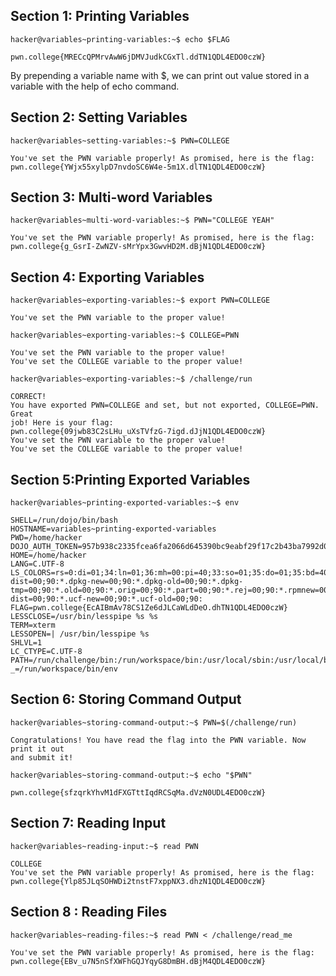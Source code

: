 ## Section 1: Printing Variables
`hacker@variables~printing-variables:~$ echo $FLAG`
```
pwn.college{MRECcQPMrvAwW6jDMVJudkCGxTl.ddTN1QDL4EDO0czW}
```
By prepending a variable name with $, we can print out value stored in a variable with the help of echo command.
<br/>
## Section 2: Setting Variables
`hacker@variables~setting-variables:~$ PWN=COLLEGE`
```
You've set the PWN variable properly! As promised, here is the flag:
pwn.college{YWjx55xylpD7nvdoSC6W4e-5m1X.dlTN1QDL4EDO0czW}
```
## Section 3: Multi-word Variables
`hacker@variables~multi-word-variables:~$ PWN="COLLEGE YEAH"`
```
You've set the PWN variable properly! As promised, here is the flag:
pwn.college{g_GsrI-ZwNZV-sMrYpx3GwvHD2M.dBjN1QDL4EDO0czW}
```
## Section 4: Exporting Variables
`hacker@variables~exporting-variables:~$ export PWN=COLLEGE`
```
You've set the PWN variable to the proper value!
```
`hacker@variables~exporting-variables:~$ COLLEGE=PWN`
```
You've set the PWN variable to the proper value!
You've set the COLLEGE variable to the proper value!
```
`hacker@variables~exporting-variables:~$ /challenge/run`
```
CORRECT!
You have exported PWN=COLLEGE and set, but not exported, COLLEGE=PWN. Great
job! Here is your flag:
pwn.college{09jwb83C2sLHu_uXsTVfzG-7igd.dJjN1QDL4EDO0czW}
You've set the PWN variable to the proper value!
You've set the COLLEGE variable to the proper value!
```
## Section 5:Printing Exported Variables
`hacker@variables~printing-exported-variables:~$ env`
```
SHELL=/run/dojo/bin/bash
HOSTNAME=variables~printing-exported-variables
PWD=/home/hacker
DOJO_AUTH_TOKEN=957b938c2335fcea6fa2066d645390bc9eabf29f17c2b43ba7992d02fc023e4d
HOME=/home/hacker
LANG=C.UTF-8
LS_COLORS=rs=0:di=01;34:ln=01;36:mh=00:pi=40;33:so=01;35:do=01;35:bd=40;33;01:cd=40;33;01:or=40;31;01:mi=00:su=37;41:sg=30;43:ca=00:tw=30;42:ow=34;42:st=37;44:ex=01;32:*.7z=01;31:*.ace=01;31:*.alz=01;31:*.apk=01;31:*.arc=01;31:*.arj=01;31:*.bz=01;31:*.bz2=01;31:*.cab=01;31:*.cpio=01;31:*.crate=01;31:*.deb=01;31:*.drpm=01;31:*.dwm=01;31:*.dz=01;31:*.ear=01;31:*.egg=01;31:*.esd=01;31:*.gz=01;31:*.jar=01;31:*.lha=01;31:*.lrz=01;31:*.lz=01;31:*.lz4=01;31:*.lzh=01;31:*.lzma=01;31:*.lzo=01;31:*.pyz=01;31:*.rar=01;31:*.rpm=01;31:*.rz=01;31:*.sar=01;31:*.swm=01;31:*.t7z=01;31:*.tar=01;31:*.taz=01;31:*.tbz=01;31:*.tbz2=01;31:*.tgz=01;31:*.tlz=01;31:*.txz=01;31:*.tz=01;31:*.tzo=01;31:*.tzst=01;31:*.udeb=01;31:*.war=01;31:*.whl=01;31:*.wim=01;31:*.xz=01;31:*.z=01;31:*.zip=01;31:*.zoo=01;31:*.zst=01;31:*.avif=01;35:*.jpg=01;35:*.jpeg=01;35:*.mjpg=01;35:*.mjpeg=01;35:*.gif=01;35:*.bmp=01;35:*.pbm=01;35:*.pgm=01;35:*.ppm=01;35:*.tga=01;35:*.xbm=01;35:*.xpm=01;35:*.tif=01;35:*.tiff=01;35:*.png=01;35:*.svg=01;35:*.svgz=01;35:*.mng=01;35:*.pcx=01;35:*.mov=01;35:*.mpg=01;35:*.mpeg=01;35:*.m2v=01;35:*.mkv=01;35:*.webm=01;35:*.webp=01;35:*.ogm=01;35:*.mp4=01;35:*.m4v=01;35:*.mp4v=01;35:*.vob=01;35:*.qt=01;35:*.nuv=01;35:*.wmv=01;35:*.asf=01;35:*.rm=01;35:*.rmvb=01;35:*.flc=01;35:*.avi=01;35:*.fli=01;35:*.flv=01;35:*.gl=01;35:*.dl=01;35:*.xcf=01;35:*.xwd=01;35:*.yuv=01;35:*.cgm=01;35:*.emf=01;35:*.ogv=01;35:*.ogx=01;35:*.aac=00;36:*.au=00;36:*.flac=00;36:*.m4a=00;36:*.mid=00;36:*.midi=00;36:*.mka=00;36:*.mp3=00;36:*.mpc=00;36:*.ogg=00;36:*.ra=00;36:*.wav=00;36:*.oga=00;36:*.opus=00;36:*.spx=00;36:*.xspf=00;36:*~=00;90:*#=00;90:*.bak=00;90:*.crdownload=00;90:*.dpkg-dist=00;90:*.dpkg-new=00;90:*.dpkg-old=00;90:*.dpkg-tmp=00;90:*.old=00;90:*.orig=00;90:*.part=00;90:*.rej=00;90:*.rpmnew=00;90:*.rpmorig=00;90:*.rpmsave=00;90:*.swp=00;90:*.tmp=00;90:*.ucf-dist=00;90:*.ucf-new=00;90:*.ucf-old=00;90:
FLAG=pwn.college{EcAIBmAv78CS1Ze6dJLCaWLdDeO.dhTN1QDL4EDO0czW}
LESSCLOSE=/usr/bin/lesspipe %s %s
TERM=xterm
LESSOPEN=| /usr/bin/lesspipe %s
SHLVL=1
LC_CTYPE=C.UTF-8
PATH=/run/challenge/bin:/run/workspace/bin:/usr/local/sbin:/usr/local/bin:/usr/sbin:/usr/bin:/sbin:/bin
_=/run/workspace/bin/env
```
## Section 6: Storing Command Output   
`hacker@variables~storing-command-output:~$ PWN=$(/challenge/run)`
```
Congratulations! You have read the flag into the PWN variable. Now print it out
and submit it!
```
`hacker@variables~storing-command-output:~$ echo "$PWN"`
```
pwn.college{sfzqrkYhvM1dFXGTttIqdRCSqMa.dVzN0UDL4EDO0czW}
```
## Section 7: Reading Input
`hacker@variables~reading-input:~$ read PWN`
```
COLLEGE
You've set the PWN variable properly! As promised, here is the flag:
pwn.college{Ylp85JLqSOHWDi2tnstF7xppNX3.dhzN1QDL4EDO0czW}
```
## Section 8 : Reading Files
`hacker@variables~reading-files:~$ read PWN < /challenge/read_me`
```
You've set the PWN variable properly! As promised, here is the flag:
pwn.college{EBv_u7N5nSfXWFhGQJYqyG8DmBH.dBjM4QDL4EDO0czW}
```



